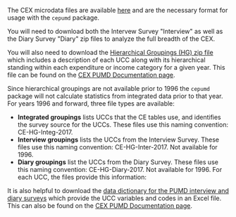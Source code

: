The CEX microdata files are available [here](https://www.bls.gov/cex/pumd_data.htm#csv) and are the necessary format for usage with the `cepumd` package.

You will need to download both the Intervew Survey "Interview" as well as the Diary Survey "Diary" zip files to analyze the full breadth of the CEX.

You will also need to download the [Hierarchical Groupings (HG) zip file](https://www.bls.gov/cex/pumd/stubs.zip) which includes a description of each UCC along with its hierarchical standing within each expenditure or income category for a given year. This file can be found on the [CEX PUMD Documentation page](https://www.bls.gov/cex/pumd_doc.htm). 

Since hierarchical groupings are not available prior to 1996 the `cepumd` package will not calculate statistics from integrated data prior to that year. For years 1996 and forward, three file types are available:

* __Integrated groupings__ lists UCCs that the CE tables use, and identifies the survey source for the UCCs. These files use this naming convention: CE-HG-Integ-2017.
* __Interview groupings__ lists the UCCs from the Interview Survey. These files use this naming convention: CE-HG-Inter-2017. Not available for 1996.
* __Diary groupings__ list the UCCs from the Diary Survey. These files use this naming convention: CE-HG-Diary-2017. Not available for 1996.
For each UCC, the files provide this information:

It is also helpful to download the [data dictionary for the PUMD interview and diary surveys](https://www.bls.gov/cex/pumd/ce-pumd-interview-diary-dictionary.xlsx) which provide the UCC variables and codes in an Excel file. This can also be found on the [CEX PUMD Documentation page](https://www.bls.gov/cex/pumd_doc.htm). 


